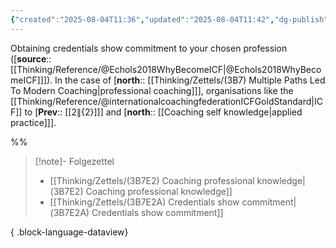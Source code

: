 ```yaml
---
{"created":"2025-08-04T11:36","updated":"2025-08-04T11:42","dg-publish":true,"dg-path":"Zettels/(3B7E2A) Credentials show commitment.md","permalink":"/zettels/3-b7-e2-a-credentials-show-commitment/","dgPassFrontmatter":true,"noteIcon":"1"}
---
```


Obtaining credentials show commitment to your chosen profession ([**source**:: [[Thinking/Reference/@Echols2018WhyBecomeICF\|@Echols2018WhyBecomeICF]]]). In the case of [**north**:: [[Thinking/Zettels/(3B7) Multiple Paths Led To Modern Coaching\|professional coaching]]], organisations like the [[Thinking/Reference/@internationalcoachingfederationICFGoldStandard\|ICF]] to [**Prev**:: [[${2}\|${2}]]] and [**north**:: [[Coaching self knowledge\|applied practice]]]. 

%% 

> [!note]- Folgezettel
>  - [[Thinking/Zettels/(3B7E2) Coaching professional knowledge\|(3B7E2) Coaching professional knowledge]]
> - [[Thinking/Zettels/(3B7E2A) Credentials show commitment\|(3B7E2A) Credentials show commitment]]
> 
{ .block-language-dataview}